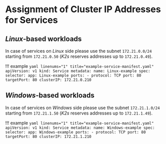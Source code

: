 <!--
SPDX-FileCopyrightText: © 2024 Siemens Healthineers AG
SPDX-License-Identifier: MIT
-->

# Assignment of Cluster IP Addresses for Services
## *Linux*-based workloads
In case of services on *Linux* side please use the subnet `172.21.0.0/24` starting from `172.21.0.50` (*K2s* reserves addresses up to `172.21.0.49`).

!!! example
    ```yaml linenums="1" title="example-service-manifest.yaml"
    apiVersion: v1
    kind: Service
    metadata:
    name: Linux-example
    spec:
    selector:
        app: Linux-example
    ports:
        - protocol: TCP
        port: 80
        targetPort: 80
    clusterIP: 172.21.0.210
    ```

## *Windows*-based workloads
In case of services on *Windows* side please use the subnet `172.21.1.0/24` starting from `172.21.1.50` (*K2s* reserves addresses up to `172.21.1.49`).

!!! example
    ```yaml linenums="1" title="example-service-manifest.yaml"
    apiVersion: v1
    kind: Service
    metadata:
    name: Windows-example
    spec:
    selector:
        app: Windows-example
    ports:
        - protocol: TCP
        port: 80
        targetPort: 80
    clusterIP: 172.21.1.210
    ```